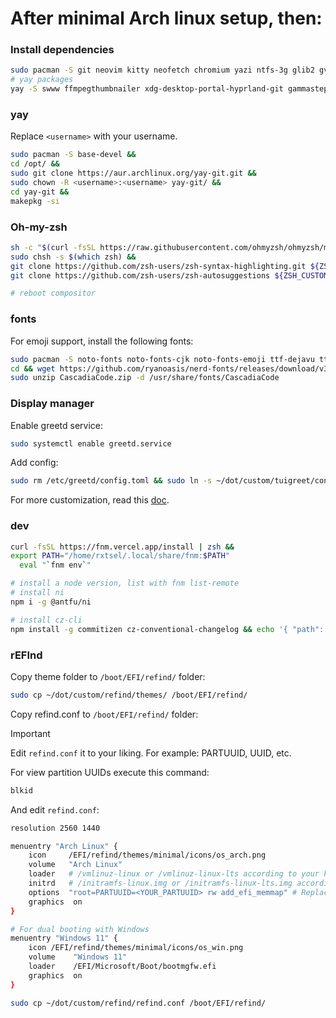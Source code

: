 # After minimal Arch linux setup, then:

### Install dependencies

```bash
sudo pacman -S git neovim kitty neofetch chromium yazi ntfs-3g glib2 gvfs pipewire wireplumber polkit-kde-agent qt5-wayland qt5-wayland grim slurp mpv tofi thunar waybar ark ttf-fira-sans ttf-fira-code ttf-firacode-nerd bluez bluez-utils ripgrep xsel wl-clipboard pavucontrol unzip discord spotify-launcher zsh swaync greetd-tuigreet
# yay packages
yay -S swww ffmpegthumbnailer xdg-desktop-portal-hyprland-git gammastep wlr-randr lightdm-git
```

### yay

Replace `<username>` with your username.

```bash
sudo pacman -S base-devel &&
cd /opt/ &&
sudo git clone https://aur.archlinux.org/yay-git.git &&
sudo chown -R <username>:<username> yay-git/ &&
cd yay-git &&
makepkg -si
```

### Oh-my-zsh

```bash
sh -c "$(curl -fsSL https://raw.githubusercontent.com/ohmyzsh/ohmyzsh/master/tools/install.sh)" &&
sudo chsh -s $(which zsh) &&
git clone https://github.com/zsh-users/zsh-syntax-highlighting.git ${ZSH_CUSTOM:-~/.oh-my-zsh/custom}/plugins/zsh-syntax-highlighting &&
git clone https://github.com/zsh-users/zsh-autosuggestions ${ZSH_CUSTOM:-~/.oh-my-zsh/custom}/plugins/zsh-autosuggestions

# reboot compositor
```

### fonts

For emoji support, install the following fonts:

```bash
sudo pacman -S noto-fonts noto-fonts-cjk noto-fonts-emoji ttf-dejavu ttf-liberation ttf-font-awesome ttf-bitstream-vera gnu-free-fonts ttf-croscore ttf-droid ttf-ibm-plex ttf-liberation &&
cd && wget https://github.com/ryanoasis/nerd-fonts/releases/download/v3.0.2/CascadiaCode.zip &&
sudo unzip CascadiaCode.zip -d /usr/share/fonts/CascadiaCode
```

### Display manager

Enable greetd service:

```bash
sudo systemctl enable greetd.service
```

Add config:

```bash
sudo rm /etc/greetd/config.toml && sudo ln -s ~/dot/custom/tuigreet/config.toml /etc/greetd/
```

For more customization, read this [doc](https://github.com/apognu/tuigreet?tab=readme-ov-file).

### dev

```bash
curl -fsSL https://fnm.vercel.app/install | zsh &&
export PATH="/home/rxtsel/.local/share/fnm:$PATH"
  eval "`fnm env`"

# install a node version, list with fnm list-remote
# install ni
npm i -g @antfu/ni

# install cz-cli
npm install -g commitizen cz-conventional-changelog && echo '{ "path": "cz-conventional-changelog" }' > ~/.czrc
```

### rEFInd

Copy theme folder to `/boot/EFI/refind/` folder:

```bash
sudo cp ~/dot/custom/refind/themes/ /boot/EFI/refind/
```

Copy refind.conf to `/boot/EFI/refind/` folder:

> [!IMPORTANT]
> Edit `refind.conf` it to your liking. For example: PARTUUID, UUID, etc.

For view partition UUIDs execute this command:

```bash
blkid
```

And edit `refind.conf`:

```bash
resolution 2560 1440

menuentry "Arch Linux" {
    icon     /EFI/refind/themes/minimal/icons/os_arch.png
    volume   "Arch Linux"
    loader   # /vmlinuz-linux or /vmlinuz-linux-lts according to your kernel
    initrd   # /initramfs-linux.img or /initramfs-linux-lts.img according to your kernel
    options  "root=PARTUUID=<YOUR_PARTUUID> rw add_efi_memmap" # Replace <YOUR_PARTUUID> with your partition UUID for / (root)
    graphics  on
}

# For dual booting with Windows
menuentry "Windows 11" {
    icon /EFI/refind/themes/minimal/icons/os_win.png
    volume    "Windows 11"
    loader    /EFI/Microsoft/Boot/bootmgfw.efi
    graphics  on
}
```

```bash
sudo cp ~/dot/custom/refind/refind.conf /boot/EFI/refind/
```
